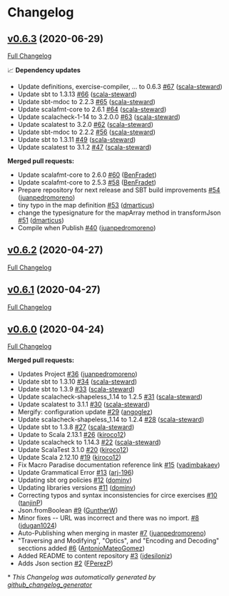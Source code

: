 # Changelog

## [v0.6.3](https://github.com/scala-exercises/exercises-circe/tree/v0.6.3) (2020-06-29)

[Full Changelog](https://github.com/scala-exercises/exercises-circe/compare/v0.6.2...v0.6.3)

📈 **Dependency updates**

- Update definitions, exercise-compiler, ... to 0.6.3 [\#67](https://github.com/scala-exercises/exercises-circe/pull/67) ([scala-steward](https://github.com/scala-steward))
- Update sbt to 1.3.13 [\#66](https://github.com/scala-exercises/exercises-circe/pull/66) ([scala-steward](https://github.com/scala-steward))
- Update sbt-mdoc to 2.2.3 [\#65](https://github.com/scala-exercises/exercises-circe/pull/65) ([scala-steward](https://github.com/scala-steward))
- Update scalafmt-core to 2.6.1 [\#64](https://github.com/scala-exercises/exercises-circe/pull/64) ([scala-steward](https://github.com/scala-steward))
- Update scalacheck-1-14 to 3.2.0.0 [\#63](https://github.com/scala-exercises/exercises-circe/pull/63) ([scala-steward](https://github.com/scala-steward))
- Update scalatest to 3.2.0 [\#62](https://github.com/scala-exercises/exercises-circe/pull/62) ([scala-steward](https://github.com/scala-steward))
- Update sbt-mdoc to 2.2.2 [\#56](https://github.com/scala-exercises/exercises-circe/pull/56) ([scala-steward](https://github.com/scala-steward))
- Update sbt to 1.3.11 [\#49](https://github.com/scala-exercises/exercises-circe/pull/49) ([scala-steward](https://github.com/scala-steward))
- Update scalatest to 3.1.2 [\#47](https://github.com/scala-exercises/exercises-circe/pull/47) ([scala-steward](https://github.com/scala-steward))

**Merged pull requests:**

- Update scalafmt-core to 2.6.0 [\#60](https://github.com/scala-exercises/exercises-circe/pull/60) ([BenFradet](https://github.com/BenFradet))
- Update scalafmt-core to 2.5.3 [\#58](https://github.com/scala-exercises/exercises-circe/pull/58) ([BenFradet](https://github.com/BenFradet))
- Prepare repository for next  release and SBT build improvements [\#54](https://github.com/scala-exercises/exercises-circe/pull/54) ([juanpedromoreno](https://github.com/juanpedromoreno))
- tiny typo in the map definition [\#53](https://github.com/scala-exercises/exercises-circe/pull/53) ([dmarticus](https://github.com/dmarticus))
- change the typesignature for the mapArray method in transformJson [\#51](https://github.com/scala-exercises/exercises-circe/pull/51) ([dmarticus](https://github.com/dmarticus))
- Compile when Publish [\#40](https://github.com/scala-exercises/exercises-circe/pull/40) ([juanpedromoreno](https://github.com/juanpedromoreno))

## [v0.6.2](https://github.com/scala-exercises/exercises-circe/tree/v0.6.2) (2020-04-27)

[Full Changelog](https://github.com/scala-exercises/exercises-circe/compare/v0.6.1...v0.6.2)

## [v0.6.1](https://github.com/scala-exercises/exercises-circe/tree/v0.6.1) (2020-04-27)

[Full Changelog](https://github.com/scala-exercises/exercises-circe/compare/v0.6.0...v0.6.1)

## [v0.6.0](https://github.com/scala-exercises/exercises-circe/tree/v0.6.0) (2020-04-24)

[Full Changelog](https://github.com/scala-exercises/exercises-circe/compare/b762749e79dae3f04484b54bc4a7ced7851c093b...v0.6.0)

**Merged pull requests:**

- Updates Project [\#36](https://github.com/scala-exercises/exercises-circe/pull/36) ([juanpedromoreno](https://github.com/juanpedromoreno))
- Update sbt to 1.3.10 [\#34](https://github.com/scala-exercises/exercises-circe/pull/34) ([scala-steward](https://github.com/scala-steward))
- Update sbt to 1.3.9 [\#33](https://github.com/scala-exercises/exercises-circe/pull/33) ([scala-steward](https://github.com/scala-steward))
- Update scalacheck-shapeless\_1.14 to 1.2.5 [\#31](https://github.com/scala-exercises/exercises-circe/pull/31) ([scala-steward](https://github.com/scala-steward))
- Update scalatest to 3.1.1 [\#30](https://github.com/scala-exercises/exercises-circe/pull/30) ([scala-steward](https://github.com/scala-steward))
- Mergify: configuration update [\#29](https://github.com/scala-exercises/exercises-circe/pull/29) ([angoglez](https://github.com/angoglez))
- Update scalacheck-shapeless\_1.14 to 1.2.4 [\#28](https://github.com/scala-exercises/exercises-circe/pull/28) ([scala-steward](https://github.com/scala-steward))
- Update sbt to 1.3.8 [\#27](https://github.com/scala-exercises/exercises-circe/pull/27) ([scala-steward](https://github.com/scala-steward))
- Update to Scala 2.13.1 [\#26](https://github.com/scala-exercises/exercises-circe/pull/26) ([kiroco12](https://github.com/kiroco12))
- Update scalacheck to 1.14.3 [\#22](https://github.com/scala-exercises/exercises-circe/pull/22) ([scala-steward](https://github.com/scala-steward))
- Update ScalaTest 3.1.0 [\#20](https://github.com/scala-exercises/exercises-circe/pull/20) ([kiroco12](https://github.com/kiroco12))
- Update Scala 2.12.10 [\#19](https://github.com/scala-exercises/exercises-circe/pull/19) ([kiroco12](https://github.com/kiroco12))
- Fix Macro Paradise documentation reference link [\#15](https://github.com/scala-exercises/exercises-circe/pull/15) ([vadimbakaev](https://github.com/vadimbakaev))
- Update Grammatical Error [\#13](https://github.com/scala-exercises/exercises-circe/pull/13) ([arj-196](https://github.com/arj-196))
- Updating sbt org policies [\#12](https://github.com/scala-exercises/exercises-circe/pull/12) ([dominv](https://github.com/dominv))
- Updating libraries versions [\#11](https://github.com/scala-exercises/exercises-circe/pull/11) ([dominv](https://github.com/dominv))
- Correcting typos and syntax inconsistencies for circe exercises [\#10](https://github.com/scala-exercises/exercises-circe/pull/10) ([tanjinP](https://github.com/tanjinP))
- Json.fromBoolean [\#9](https://github.com/scala-exercises/exercises-circe/pull/9) ([GuntherW](https://github.com/GuntherW))
- Minor fixes -- URL was incorrect and there was no import. [\#8](https://github.com/scala-exercises/exercises-circe/pull/8) ([jdugan1024](https://github.com/jdugan1024))
- Auto-Publishing when merging in master [\#7](https://github.com/scala-exercises/exercises-circe/pull/7) ([juanpedromoreno](https://github.com/juanpedromoreno))
- "Traversing and Modifying", "Optics", and "Encoding and Decoding" secctions added [\#6](https://github.com/scala-exercises/exercises-circe/pull/6) ([AntonioMateoGomez](https://github.com/AntonioMateoGomez))
- Added README to content repository [\#3](https://github.com/scala-exercises/exercises-circe/pull/3) ([jdesiloniz](https://github.com/jdesiloniz))
- Adds Json section [\#2](https://github.com/scala-exercises/exercises-circe/pull/2) ([FPerezP](https://github.com/FPerezP))



\* *This Changelog was automatically generated by [github_changelog_generator](https://github.com/github-changelog-generator/github-changelog-generator)*
